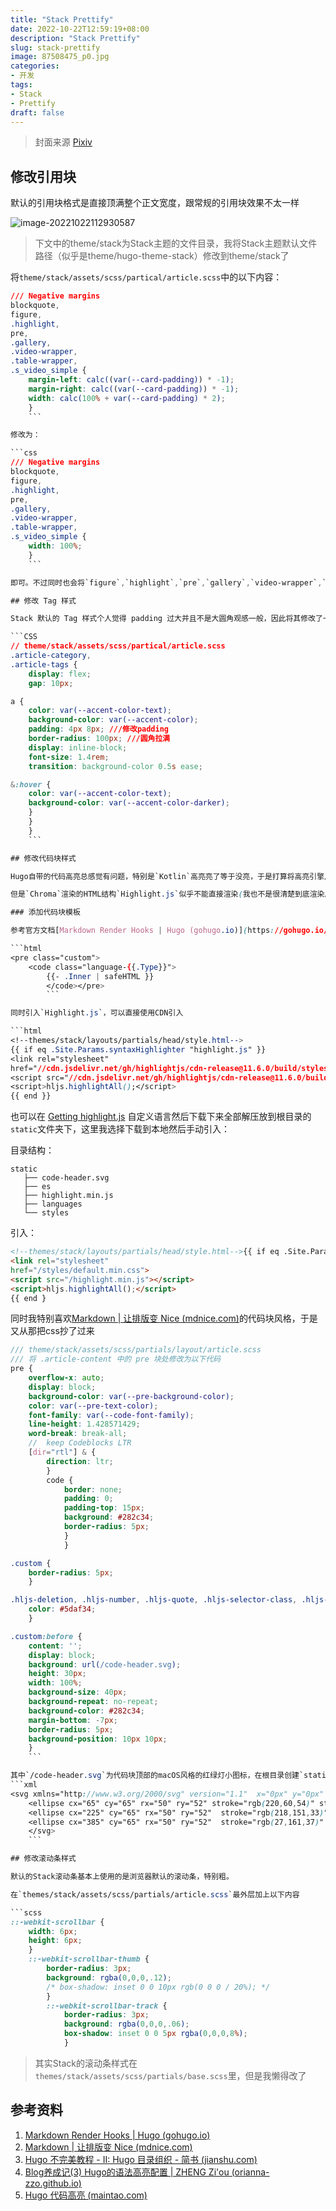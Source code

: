 ```yaml
---
title: "Stack Prettify"
date: 2022-10-22T12:59:19+08:00
description: "Stack Prettify"
slug: stack-prettify
image: 87508475_p0.jpg
categories:
- 开发
tags:
- Stack
- Prettify
draft: false
---
```


> 封面来源 [Pixiv](https://www.pixiv.net/artworks/87508475)

## 修改引用块

默认的引用块格式是直接顶满整个正文宽度，跟常规的引用块效果不太一样

![image-20221022112930587](image1.png)

> 下文中的theme/stack为Stack主题的文件目录，我将Stack主题默认文件路径（似乎是theme/hugo-theme-stack）修改到theme/stack了

将`theme/stack/assets/scss/partical/article.scss`中的以下内容：

```CSS
/// Negative margins
blockquote,
figure,
.highlight,
pre,
.gallery,
.video-wrapper,
.table-wrapper,
.s_video_simple {
    margin-left: calc((var(--card-padding)) * -1);
    margin-right: calc((var(--card-padding)) * -1);
    width: calc(100% + var(--card-padding) * 2);
    }
    ```

修改为：

```css
/// Negative margins
blockquote,
figure,
.highlight,
pre,
.gallery,
.video-wrapper,
.table-wrapper,
.s_video_simple {
    width: 100%;
    }
    ```

即可。不过同时也会将`figure`,`highlight`,`pre`,`gallery`,`video-wrapper`,`table-wrapper`,`s_video_simple`的负边距给去掉,可以自己酌情修改。

## 修改 Tag 样式

Stack 默认的 Tag 样式个人觉得 padding 过大并且不是大圆角观感一般，因此将其修改了一下：

```CSS
// theme/stack/assets/scss/partical/article.scss
.article-category,
.article-tags {
    display: flex;
    gap: 10px;

a {
    color: var(--accent-color-text);
    background-color: var(--accent-color);
    padding: 4px 8px; ///修改padding
    border-radius: 100px; ///圆角拉满
    display: inline-block;
    font-size: 1.4rem;
    transition: background-color 0.5s ease;

&:hover {
    color: var(--accent-color-text);
    background-color: var(--accent-color-darker);
    }
    }
    }
    ```

## 修改代码块样式

Hugo自带的代码高亮总感觉有问题，特别是`Kotlin`高亮亮了等于没亮，于是打算将高亮引擎从默认的`Chroma`切换到`Highlight.js`。

但是`Chroma`渲染的HTML结构`Highlight.js`似乎不能直接渲染(我也不是很清楚到底渲染成功没，因为好像确实都差不多)

### 添加代码块模板

参考官方文档[Markdown Render Hooks | Hugo (gohugo.io)](https://gohugo.io/templates/render-hooks/)在`themes/stack/layouts/_default/_markup`文件夹下创建`render-codeblock.html`，填入以下代码：

```html
<pre class="custom">
    <code class="language-{{.Type}}">
        {{- .Inner | safeHTML }}
        </code></pre>
        ```

同时引入`Highlight.js`，可以直接使用CDN引入

```html
<!--themes/stack/layouts/partials/head/style.html-->
{{ if eq .Site.Params.syntaxHighlighter "highlight.js" }}
<link rel="stylesheet"
href="//cdn.jsdelivr.net/gh/highlightjs/cdn-release@11.6.0/build/styles/default.min.css">
<script src="//cdn.jsdelivr.net/gh/highlightjs/cdn-release@11.6.0/build/highlight.min.js"></script>
<script>hljs.highlightAll();</script>
{{ end }}
```

也可以在 [Getting highlight.js](https://highlightjs.org/download/) 自定义语言然后下载下来全部解压放到根目录的`static`文件夹下，这里我选择下载到本地然后手动引入：

目录结构：

```
static
   ├── code-header.svg
   ├── es
   ├── highlight.min.js
   ├── languages
   └── styles
```

引入：

```html
<!--themes/stack/layouts/partials/head/style.html-->{{ if eq .Site.Params.syntaxHighlighter "highlight.js" }}
<link rel="stylesheet"
href="/styles/default.min.css">
<script src="/highlight.min.js"></script>
<script>hljs.highlightAll();</script>
{{ end }
```

同时我特别喜欢[Markdown | 让排版变 Nice (mdnice.com)](https://editor.mdnice.com/)的代码块风格，于是又从那把css抄了过来

```scss
/// theme/stack/assets/scss/partials/layout/article.scss
/// 将 .article-content 中的 pre 块处修改为以下代码
pre {
    overflow-x: auto;
    display: block;
    background-color: var(--pre-background-color);
    color: var(--pre-text-color);
    font-family: var(--code-font-family);
    line-height: 1.428571429;
    word-break: break-all;
    //  keep Codeblocks LTR
    [dir="rtl"] & {
        direction: ltr;
        }
        code {
            border: none;
            padding: 0;
            padding-top: 15px;
            background: #282c34;
            border-radius: 5px;
            }
            }

.custom {
    border-radius: 5px;
    }

.hljs-deletion, .hljs-number, .hljs-quote, .hljs-selector-class, .hljs-selector-id, .hljs-string, .hljs-template-tag, .hljs-type {
    color: #5daf34;
    }

.custom:before {
    content: '';
    display: block;
    background: url(/code-header.svg);
    height: 30px;
    width: 100%;
    background-size: 40px;
    background-repeat: no-repeat;
    background-color: #282c34;
    margin-bottom: -7px;
    border-radius: 5px;
    background-position: 10px 10px;
    }
    ```

其中`/code-header.svg`为代码块顶部的macOS风格的红绿灯小图标，在根目录创建`static`文件夹，创建`code-header.svg`文件：
```xml
<svg xmlns="http://www.w3.org/2000/svg" version="1.1"  x="0px" y="0px" width="450px" height="130px">
    <ellipse cx="65" cy="65" rx="50" ry="52" stroke="rgb(220,60,54)" stroke-width="2" fill="rgb(237,108,96)"/>
    <ellipse cx="225" cy="65" rx="50" ry="52"  stroke="rgb(218,151,33)" stroke-width="2" fill="rgb(247,193,81)"/>
    <ellipse cx="385" cy="65" rx="50" ry="52"  stroke="rgb(27,161,37)" stroke-width="2" fill="rgb(100,200,86)"/>
    </svg>
    ```

## 修改滚动条样式

默认的Stack滚动条基本上使用的是浏览器默认的滚动条，特别粗。

在`themes/stack/assets/scss/partials/article.scss`最外层加上以下内容

```scss
::-webkit-scrollbar {
    width: 6px;
    height: 6px;
    }
    ::-webkit-scrollbar-thumb {
        border-radius: 3px;
        background: rgba(0,0,0,.12);
        /* box-shadow: inset 0 0 10px rgb(0 0 0 / 20%); */
        }
        ::-webkit-scrollbar-track {
            border-radius: 3px;
            background: rgba(0,0,0,.06);
            box-shadow: inset 0 0 5px rgba(0,0,0,8%);
            }

```

> 其实Stack的滚动条样式在`themes/stack/assets/scss/partials/base.scss`里，但是我懒得改了

## 参考资料

1. [Markdown Render Hooks | Hugo (gohugo.io)](https://gohugo.io/templates/render-hooks/)
2. [Markdown | 让排版变 Nice (mdnice.com)](https://editor.mdnice.com/)
3. [Hugo 不完美教程 - II: Hugo 目录组织 - 简书 (jianshu.com)](https://www.jianshu.com/p/c5297a8bb1e7)
4. [Blog养成记(3) Hugo的语法高亮配置 | ZHENG Zi'ou (orianna-zzo.github.io)](https://orianna-zzo.github.io/sci-tech/2018-01/blog养成记3-hugo的语法高亮配置/#/pygments存在问题)
5. [Hugo 代码高亮 (maintao.com)](https://maintao.com/2021/code-syntax-highlight/)